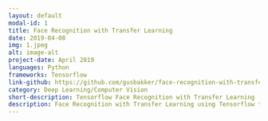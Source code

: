 ```yaml
---
layout: default
modal-id: 1
title: Face Recognition with Transfer Learning
date: 2019-04-08
img: 1.jpeg
alt: image-alt
project-date: April 2019
languages: Python
frameworks: Tensorflow
link-github: https://github.com/gusbakker/face-recognition-with-transfer-learning
category: Deep Learning/Computer Vision
short-description: Tensorflow Face Recognition with Transfer Learning
description: Face Recognition with Transfer Learning using Tensorflow to distinguish 2 different faces.
---
```

